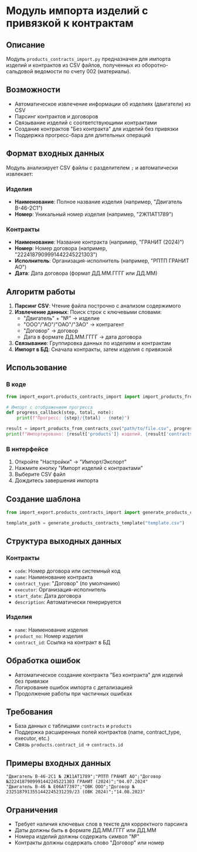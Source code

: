 # Модуль импорта изделий с привязкой к контрактам

## Описание

Модуль `products_contracts_import.py` предназначен для импорта изделий и контрактов из CSV файлов, полученных из оборотно-сальдовой ведомости по счету 002 (материалы).

## Возможности

- Автоматическое извлечение информации об изделиях (двигатели) из CSV
- Парсинг контрактов и договоров
- Связывание изделий с соответствующими контрактами
- Создание контрактов "Без контракта" для изделий без привязки
- Поддержка прогресс-бара для длительных операций

## Формат входных данных

Модуль анализирует CSV файлы с разделителем `;` и автоматически извлекает:

### Изделия
- **Наименование**: Полное название изделия (например, "Двигатель В-46-2С1")
- **Номер**: Уникальный номер изделия (например, "2Ж11АТ1789")

### Контракты
- **Наименование**: Название контракта (например, "ГРАНИТ (2024)")
- **Номер**: Номер договора (например, "2224187909991442245221303")
- **Исполнитель**: Организация-исполнитель (например, "РПТП ГРАНИТ АО")
- **Дата**: Дата договора (формат ДД.ММ.ГГГГ или ДД.ММ)

## Алгоритм работы

1. **Парсинг CSV**: Чтение файла построчно с анализом содержимого
2. **Извлечение данных**: Поиск строк с ключевыми словами:
   - "Двигатель" + "№" → изделие
   - "ООО"/"АО"/"ОАО"/"ЗАО" → контрагент
   - "Договор" → договор
   - Дата в формате ДД.ММ.ГГГГ → дата договора
3. **Связывание**: Группировка данных по изделиям и контрактам
4. **Импорт в БД**: Сначала контракты, затем изделия с привязкой

## Использование

### В коде

```python
from import_export.products_contracts_import import import_products_from_contracts_csv

# Импорт с отображением прогресса
def progress_callback(step, total, note):
    print(f"Прогресс: {step}/{total} - {note}")

result = import_products_from_contracts_csv("path/to/file.csv", progress_callback)
print(f"Импортировано: {result['products']} изделий, {result['contracts']} контрактов")
```

### В интерфейсе

1. Откройте "Настройки" → "Импорт/Экспорт"
2. Нажмите кнопку "Импорт изделий с контрактами"
3. Выберите CSV файл
4. Дождитесь завершения импорта

## Создание шаблона

```python
from import_export.products_contracts_import import generate_products_contracts_template

template_path = generate_products_contracts_template("template.csv")
```

## Структура выходных данных

### Контракты
- `code`: Номер договора или системный код
- `name`: Наименование контракта
- `contract_type`: "Договор" (по умолчанию)
- `executor`: Организация-исполнитель
- `start_date`: Дата договора
- `description`: Автоматически генерируется

### Изделия
- `name`: Наименование изделия
- `product_no`: Номер изделия
- `contract_id`: Ссылка на контракт в БД

## Обработка ошибок

- Автоматическое создание контракта "Без контракта" для изделий без привязки
- Логирование ошибок импорта с детализацией
- Продолжение работы при частичных ошибках

## Требования

- База данных с таблицами `contracts` и `products`
- Поддержка расширенных полей контрактов (name, contract_type, executor, etc.)
- Связь `products.contract_id` → `contracts.id`

## Примеры входных данных

```
"Двигатель В-46-2С1 № 2Ж11АТ1789";"РПТП ГРАНИТ АО";"Договор №2224187909991442245221303 ГРАНИТ (2024)";"04.07.2024"
"Двигатель В-46 № Е06АТ7397";"ОВК ООО";"Договор № 2325187913551442245231239/23 (ОВК 2024)";"14.08.2023"
```

## Ограничения

- Требует наличия ключевых слов в тексте для корректного парсинга
- Даты должны быть в формате ДД.ММ.ГГГГ или ДД.ММ
- Номера изделий должны содержать символ "№"
- Контракты должны содержать слово "Договор" или номер
